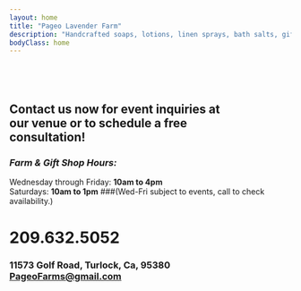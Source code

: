 ```yaml
---
layout: home
title: "Pageo Lavender Farm"
description: "Handcrafted soaps, lotions, linen sprays, bath salts, gift boxes, baskets and other unique items."
bodyClass: home
---
```


## <br>

## Contact us now for event inquiries at<br>our venue or to schedule a free<br>consultation!

### *Farm & Gift Shop Hours:*
Wednesday through Friday: **10am to 4pm**<br>
Saturdays: **10am to 1pm**
###(Wed-Fri subject to events, call to check availability.)<br>



# 209.632.5052
 
### 11573 Golf Road, Turlock, Ca, 95380<br>PageoFarms@gmail.com

## <br>
